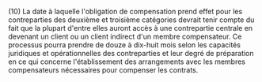 (10) La date à laquelle l'obligation de compensation prend effet pour les contreparties des deuxième et troisième catégories devrait tenir compte du fait que la plupart d'entre elles auront accès à une contrepartie centrale en devenant un client ou un client indirect d'un membre compensateur. Ce processus pourra prendre de douze à dix-huit mois selon les capacités juridiques et opérationnelles des contreparties et leur degré de préparation en ce qui concerne l'établissement des arrangements avec les membres compensateurs nécessaires pour compenser les contrats.
